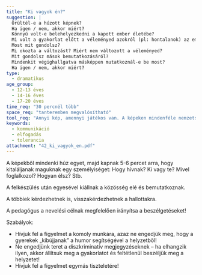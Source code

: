 ```yaml
---
title: "Ki vagyok én?"
suggestion: | 
  Örültél-e a húzott képnek?
  Ha igen / nem, akkor miért?
  Könnyű volt-e belehelyezkedni a kapott ember életébe?
  Mi volt a gyakorlat előtt a véleményed azokról (pl: hontalanok) az emberekről?
  Most mit gondolsz?
  Mi okozta a változást? Miért nem változott a véleményed?
  Mit gondolsz mások bemutatkozásáról?
  Mindenkit végighallgatva másképpen mutatkoznál-e be most?
  Ha igen / nem, akkor miért?
type:
  - dramatikus
age_group:
  - 12-13 éves
  - 14-16 éves
  - 17-20 éves
time_req: "30 percnél több"
space_req: "tanteremben megvalósítható"
tool_req: "Annyi kép, amennyi játékos van. A képeken mindenféle nemzetségű, korú, bőrszínű, fogyatékkal élő gyerek, fiatal felnőtt, felnőtt legyen"
keywords: 
  - kommunikáció
  - elfogadás
  - tolerancia
attachment: "42_ki_vagyok_en.pdf"
---
```


A képekből mindenki húz egyet, majd kapnak 5-6 percet arra, hogy kitaláljanak maguknak egy személyiséget: Hogy hívnak? Ki vagy te? Mivel foglalkozol? Hogyan élsz? Stb.

A felkészülés után egyesével kiállnak a közösség elé és bemutatkoznak.

A többiek kérdezhetnek is, visszakérdezhetnek a hallottakra.

A pedagógus a nevelési célnak megfelelően irányítsa a beszélgetéseket!

Szabályok:

* Hívjuk fel a figyelmet a komoly munkára, azaz ne engedjük meg, hogy a gyerekek „kibújjanak” a humor segítségével a helyzetből!
* Ne engedjünk teret a diszkriminatív megjegyzéseknek – ha elhangzik ilyen, akkor állítsuk meg a gyakorlatot és feltétlenül beszéljük meg a helyzetet!
* Hívjuk fel a figyelmet egymás tiszteletére!
  
  

